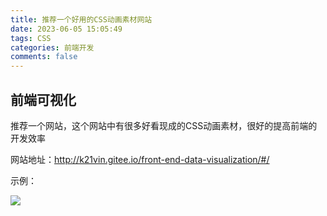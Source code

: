 ```yaml
---
title: 推荐一个好用的CSS动画素材网站
date: 2023-06-05 15:05:49
tags: CSS
categories: 前端开发
comments: false
---
```


## 前端可视化
推荐一个网站，这个网站中有很多好看现成的CSS动画素材，很好的提高前端的开发效率

网站地址：http://k21vin.gitee.io/front-end-data-visualization/#/

示例：

<img src="https://blog-image-ch.oss-cn-hangzhou.aliyuncs.com/blog-image/202306051502140.png" />
